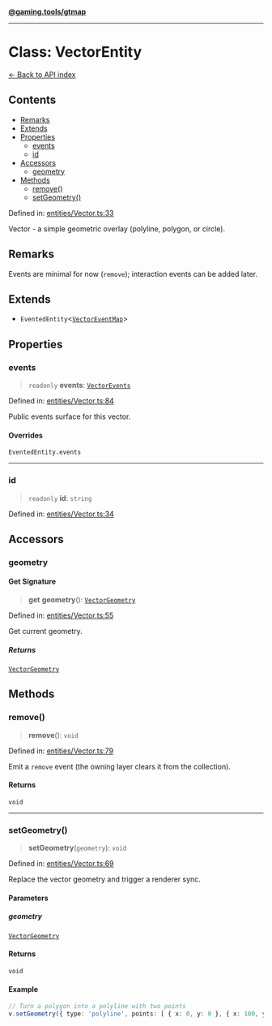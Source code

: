 [**@gaming.tools/gtmap**](README.md)

***

# Class: VectorEntity

[← Back to API index](./README.md)

## Contents

- [Remarks](#remarks)
- [Extends](#extends)
- [Properties](#properties)
  - [events](#events)
  - [id](#id)
- [Accessors](#accessors)
  - [geometry](#geometry)
- [Methods](#methods)
  - [remove()](#remove)
  - [setGeometry()](#setgeometry)

Defined in: [entities/Vector.ts:33](https://github.com/gamingtools/gt-map/blob/02ad961dd733041f2c6c39034ee7c302a553f45a/packages/gtmap/src/entities/Vector.ts#L33)

Vector - a simple geometric overlay (polyline, polygon, or circle).

## Remarks

Events are minimal for now (`remove`); interaction events can be added later.

## Extends

- `EventedEntity`\<[`VectorEventMap`](Interface.VectorEventMap.md)\>

## Properties

### events

> `readonly` **events**: [`VectorEvents`](Interface.VectorEvents.md)

Defined in: [entities/Vector.ts:84](https://github.com/gamingtools/gt-map/blob/02ad961dd733041f2c6c39034ee7c302a553f45a/packages/gtmap/src/entities/Vector.ts#L84)

Public events surface for this vector.

#### Overrides

`EventedEntity.events`

***

### id

> `readonly` **id**: `string`

Defined in: [entities/Vector.ts:34](https://github.com/gamingtools/gt-map/blob/02ad961dd733041f2c6c39034ee7c302a553f45a/packages/gtmap/src/entities/Vector.ts#L34)

## Accessors

### geometry

#### Get Signature

> **get** **geometry**(): [`VectorGeometry`](TypeAlias.VectorGeometry.md)

Defined in: [entities/Vector.ts:55](https://github.com/gamingtools/gt-map/blob/02ad961dd733041f2c6c39034ee7c302a553f45a/packages/gtmap/src/entities/Vector.ts#L55)

Get current geometry.

##### Returns

[`VectorGeometry`](TypeAlias.VectorGeometry.md)

## Methods

### remove()

> **remove**(): `void`

Defined in: [entities/Vector.ts:79](https://github.com/gamingtools/gt-map/blob/02ad961dd733041f2c6c39034ee7c302a553f45a/packages/gtmap/src/entities/Vector.ts#L79)

Emit a `remove` event (the owning layer clears it from the collection).

#### Returns

`void`

***

### setGeometry()

> **setGeometry**(`geometry`): `void`

Defined in: [entities/Vector.ts:69](https://github.com/gamingtools/gt-map/blob/02ad961dd733041f2c6c39034ee7c302a553f45a/packages/gtmap/src/entities/Vector.ts#L69)

Replace the vector geometry and trigger a renderer sync.

#### Parameters

##### geometry

[`VectorGeometry`](TypeAlias.VectorGeometry.md)

#### Returns

`void`

#### Example

```ts
// Turn a polygon into a polyline with two points
v.setGeometry({ type: 'polyline', points: [ { x: 0, y: 0 }, { x: 100, y: 50 } ] });
```
